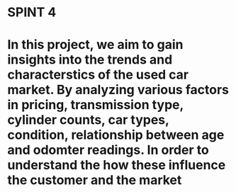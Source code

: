 # SPINT 4

# In this project, we aim to gain insights into the trends and characterstics of the used car market. By analyzing various factors in pricing, transmission type, cylinder counts, car types, condition, relationship between age and odomter readings. In order to understand the how these influence the customer and the market 